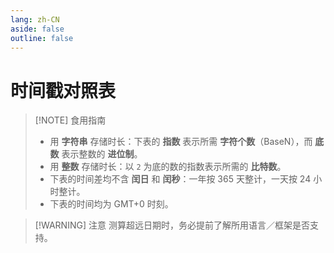 ```yaml
---
lang: zh-CN
aside: false
outline: false
---
```


<script setup lang="ts">
import RevisionInfo from "@/components/RevisionInfo.vue";
import TimestampTables from "@/cheatsheet/TimestampTables.vue";
</script>

# 时间戳对照表

<RevisionInfo created="2023-12-21 10:02" updated="2025-01-02 10:24" expired="永远新鲜~" />

> [!NOTE] 食用指南
> - 用 **字符串** 存储时长：下表的 **指数** 表示所需 **字符个数**（BaseN），而 **底数** 表示整数的 **进位制**。
> - 用 **整数** 存储时长：以 `2` 为底的数的指数表示所需的 **比特数**。
> - 下表的时间差均不含 **闰日** 和 **闰秒**：一年按 365 天整计，一天按 24 小时整计。
> - 下表的时间均为 GMT+0 时刻。

> [!WARNING] 注意
> 测算超远日期时，务必提前了解所用语言／框架是否支持。

<TimestampTables />
